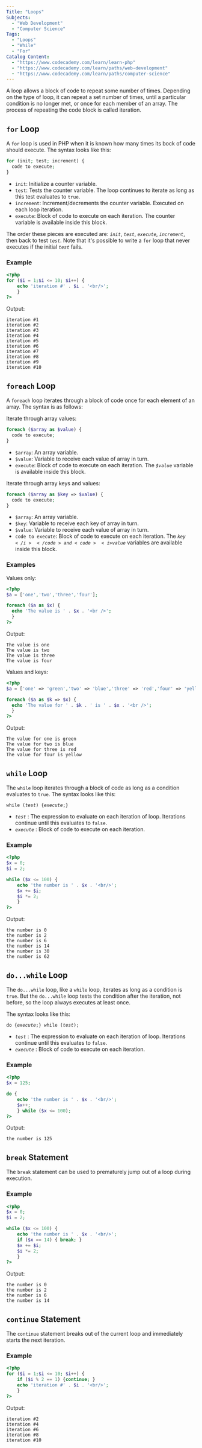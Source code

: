 ```yaml
---
Title: "Loops"
Subjects:
  - "Web Development"
  - "Computer Science"
Tags: 
  - "Loops"
  - "While"
  - "For"
Catalog Content:
  - "https://www.codecademy.com/learn/learn-php"
  - "https://www.codecademy.com/learn/paths/web-development"
  - "https://www.codecademy.com/learn/paths/computer-science"
---
```


A loop allows a block of code to repeat some number of times. 
Depending on the type of loop, it can repeat a set number of times, until a particular condition is no longer met,
or once for each member of an array. The process of repeating the code block is called iteration.

## `for` Loop

A `for` loop is used in PHP when it is known how many times its bock of code should execute. The syntax looks like this:

```php
for (init; test; increment) {
  code to execute;
}
```

- `init`: Initialize a counter variable.
- `test`: Tests the counter variable. The loop continues to iterate as long as this test evaluates to `true`.
- `increment`: Increment/decrements the counter variable. Executed on each loop iteration.
- `execute`: Block of code to execute on each iteration. The counter variable is available inside this block.

The order these pieces are executed are: <code><i>init</i></code>, <code><i>test</i></code>, <code><i>execute</i></code>, <code><i>increment</i></code>, then back to test <code><i>test</i></code>.
Note that it's possible to write a `for` loop that never executes if the initial <code><i>test</i></code> fails.

### Example

```php
<?php
for ($i = 1;$i <= 10; $i++) {
    echo 'iteration #' . $i . '<br/>';
    }
?>
```

Output:

```
iteration #1
iteration #2
iteration #3
iteration #4
iteration #5
iteration #6
iteration #7
iteration #8
iteration #9
iteration #10
```

## `foreach` Loop

A `foreach` loop iterates through a block of code once for each element of an array. The syntax is as follows:

Iterate through array values:

```php
foreach ($array as $value) {
  code to execute;
}
```

- `$array`: An array variable.
- `$value`: Variable to receive each value of array in turn.
- `execute`: Block of code to execute on each iteration. The <code><i>$value</i></code> variable is available inside this block.  
  
Iterate through array keys and values:

```php
foreach ($array as $key => $value) {
  code to execute;
}
```

- `$array`: An array variable.
- `$key`: Variable to receive each key of array in turn.
- `$value`: Variable to receive each value of array in turn.
- `code to execute`: Block of code to execute on each iteration. The <code><i>$key</i></code> and <code><i>$value</i></code> variables are available inside this block.  
  
### Examples

Values only:

```php
<?php
$a = ['one','two','three','four'];

foreach ($a as $x) {
  echo 'The value is ' . $x . '<br />';
  }
?>
```

Output:

```
The value is one
The value is two
The value is three
The value is four
```

Values and keys:

```php
<?php
$a = ['one' => 'green','two' => 'blue','three' => 'red','four' => 'yellow'];

foreach ($a as $k => $x) {
  echo 'The value for ' . $k . ' is ' . $x . '<br />';
  }
?>
```

Output:

```
The value for one is green
The value for two is blue
The value for three is red
The value for four is yellow
```
  
## `while` Loop

The `while` loop iterates through a block of code as long as a condition evaluates to `true`. The syntax looks like this:

<code>while (<i>test</i>) {<i>execute</i>;}</code>

- <code><i>test</i></code> : The expression to evaluate on each iteration of loop. Iterations continue until this evaluates to `false`.
- <code><i>execute</i></code> : Block of code to execute on each iteration. 

### Example

```php
<?php
$x = 0;
$i = 2;

while ($x <= 100) {
    echo 'the number is ' . $x . '<br/>';
    $x += $i;
    $i *= 2;
    }
?>
```

Output:

```
the number is 0
the number is 2
the number is 6
the number is 14
the number is 30
the number is 62
```

## `do...while` Loop

The `do...while` loop, like a `while` loop, iterates as long as a condition is `true`. 
But the `do...while` loop tests the condition after the iteration, not before, so the loop always executes at least once.

The syntax looks like this:

<code>do {<i>execute</i>;} while (<i>test</i>);</code>

- <code><i>test</i></code> : The expression to evaluate on each iteration of loop. Iterations continue until this evaluates to `false`.
- <code><i>execute</i></code> : Block of code to execute on each iteration. 

### Example

```php
<?php
$x = 125;

do {
    echo 'the number is ' . $x . '<br/>';
    $x++;
    } while ($x <= 100);
?>
```

Output:

```
the number is 125
```

## `break` Statement

The `break` statement can be used to prematurely jump out of a loop during execution.

### Example
```php
<?php
$x = 0;
$i = 2;

while ($x <= 100) {
    echo 'the number is ' . $x . '<br/>';
    if ($x == 14) { break; }
    $x += $i;
    $i *= 2;
    }
?>
```

Output:

```
the number is 0
the number is 2
the number is 6
the number is 14
```

## `continue` Statement

The `continue` statement breaks out of the current loop and immediately starts the next iteration.

### Example

```php
<?php
for ($i = 1;$i <= 10; $i++) {
    if ($i % 2 == 1) {continue; }
    echo 'iteration #' . $i . '<br/>';
    }
?>
```

Output:

```
iteration #2
iteration #4
iteration #6
iteration #8
iteration #10
```


